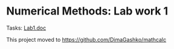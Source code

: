 # Numerical Methods: Lab work 1

Tasks: [Lab1.doc](./Lab1.doc)

This project moved to https://github.com/DimaGashko/mathcalc